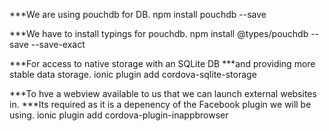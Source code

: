 ***We are using pouchdb for DB.
npm install pouchdb --save

***We have to install typings for pouchdb.
npm install @types/pouchdb --save --save-exact

***For access to native storage with an SQLite DB
***and providing more stable data storage.
ionic plugin add cordova-sqlite-storage

***To hve a webview available to us that we can launch external websites in.
***Its required as it is a depenency of the Facebook plugin we will be using.
ionic plugin add cordova-plugin-inappbrowser

